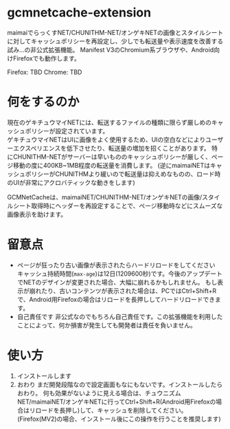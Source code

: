 # gcmnetcache-extension
maimaiでらっくすNET/CHUNITHM-NET/オンゲキNETの画像とスタイルシートに対してキャッシュポリシーを再設定し、少しでも転送量や表示速度を改善する試み…の非公式拡張機能。
Manifest V3のChromium系ブラウザや、Android向けFirefoxでも動作します。

Firefox: TBD
Chrome: TBD

# 何をするのか
現在のゲキチュウマイNETには、転送するファイルの種類に限らず厳しめのキャッシュポリシーが設定されています。    
ゲキチュウマイNETはUIに画像をよく使用するため、UIの空白などによりユーザーエクスペリエンスを低下させたり、転送量の増加を招くことがあります。
特にCHUNITHM-NETがサーバーは早いもののキャッシュポリシーが厳しく、ページ移動の度に400KB~1MB程度の転送量を消費します。
(逆にmaimaiNETはキャッシュポリシーがCHUNITHMより緩いので転送量は抑えめなものの、ロード時のUIが非常にアクロバティックな動きをします)

GCMNetCacheは、maimaiNET/CHUNITHM-NET/オンゲキNETの画像/スタイルシート取得時にヘッダーを再設定することで、ページ移動時などにスムーズな画像表示を助けます。    

# 留意点
- ページが狂ったり古い画像が表示されたらハードリロードをしてください    
キャッシュ持続時間(`max-age`)は12日(1209600秒)です。今後のアップデートでNETのデザインが変更された場合、大幅に崩れるかもしれません。
もし表示が崩れたり、古いコンテンツが表示された場合は、PCではCtrl+Shift+Rで、Android用Firefoxの場合はリロードを長押ししてハードリロードできます。
- 自己責任です
非公式なのでもちろん自己責任です。この拡張機能を利用したことによって、何か損害が発生しても開発者は責任を負いません。

# 使い方
1. インストールします
2. おわり
まだ開発段階なので設定画面もなにもないです。インストールしたらおわり。
何も効果がないように見える場合は、チュウニズムNET/maimaiNET/オンゲキNETに行ってCtrl+Shift+R(Android用Firefoxの場合はリロードを長押し)して、キャッシュを削除してください。
(Firefox(MV2)の場合、インストール後にこの操作を行うことを推奨します)
